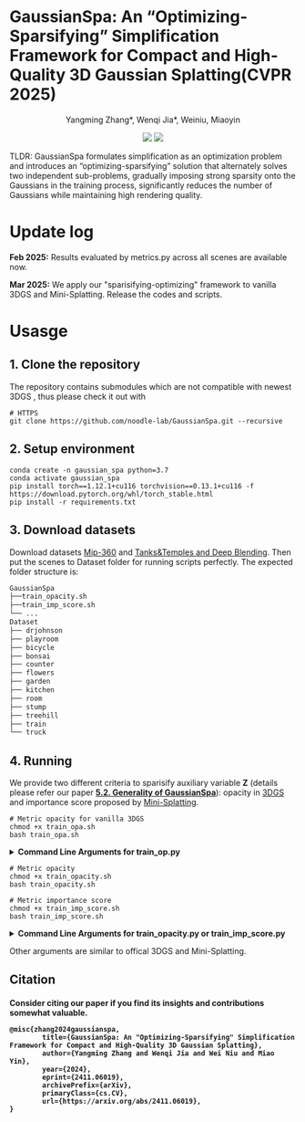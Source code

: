 # GaussianSpa: An “Optimizing-Sparsifying” Simplification Framework for Compact and High-Quality 3D Gaussian Splatting(CVPR 2025)
<p align="center">
Yangming Zhang*, Wenqi Jia*, Weiniu, Miaoyin
</p>
<p align="center">
<a href="https://noodle-lab.github.io/gaussianspa"><img src="https://img.shields.io/badge/Project-Page-048C3D"></a>
<a href="https://arxiv.org/pdf/2411.06019"><img src="https://img.shields.io/badge/Arxiv-Page-FF0000"></a>
</p>
TLDR: GaussianSpa formulates simplification as an optimization problem and introduces an “optimizing-sparsifying” solution that alternately solves two independent sub-problems, gradually imposing strong sparsity onto the Gaussians in the training process, significantly reduces the number of Gaussians while maintaining high rendering quality.

# Update log
**Feb 2025:** Results evaluated by metrics.py across all scenes are available now.

**Mar 2025:** We apply our "sparisifying-optimizing" framework to vanilla 3DGS and Mini-Splatting. Release the codes and scripts.

# Usasge
## 1. Clone the repository
The repository contains submodules which are not compatible with newest 3DGS , thus please check it out with 
```shell
# HTTPS
git clone https://github.com/noodle-lab/GaussianSpa.git --recursive
```
## 2. Setup environment
```shell
conda create -n gaussian_spa python=3.7
conda activate gaussian_spa
pip install torch==1.12.1+cu116 torchvision==0.13.1+cu116 -f https://download.pytorch.org/whl/torch_stable.html
pip install -r requirements.txt
```
## 3. Download datasets
Download datasets [Mip-360](https://jonbarron.info/mipnerf360/) and [Tanks&Temples and Deep Blending](https://repo-sam.inria.fr/fungraph/3d-gaussian-splatting/datasets/input/tandt_db.zip). Then put the scenes to Dataset folder for running scripts perfectly. The expected folder structure is:

```txt
GaussianSpa
├──train_opacity.sh
├──train_imp_score.sh
└── ...
Dataset
├── drjohnson
├── playroom
├── bicycle
├── bonsai
├── counter
├── flowers
├── garden
├── kitchen
├── room
├── stump
├── treehill
├── train
└── truck

```
## 4. Running
We provide two different criteria to sparisify auxiliary variable **Z** (details please refer our paper [**5.2. Generality of GaussianSpa**](https://arxiv.org/pdf/2411.06019)): opacity in [3DGS](https://github.com/graphdeco-inria/gaussian-splatting?tab=readme-ov-file) and importance score proposed by [Mini-Splatting](https://github.com/fatPeter/mini-splatting). 
```shell
# Metric opacity for vanilla 3DGS
chmod +x train_opa.sh
bash train_opa.sh
```
<details>
<summary><span style="font-weight: bold;">Command Line Arguments for train_op.py</span></summary>

#### --optimizing_spa
Flag to enable optimizing and spasifying
#### --prune_ratio2
Ratios for spasifying/pruning points at the sparisifying stop iteration.
#### --optimizing_spa_interval
Interval to perform the “sparsifying” step every fixed number of iterations
</details>

```shell
# Metric opacity
chmod +x train_opacity.sh
bash train_opacity.sh

# Metric importance score
chmod +x train_imp_score.sh
bash train_imp_score.sh
```
<details>
<summary><span style="font-weight: bold;">Command Line Arguments for train_opacity.py or train_imp_score.py</span></summary>

#### --optimizing_spa
Flag to enable optimizing and spasifying
#### --prune_ratio1
Ratios for pruning points at the simplifying iteration1.
#### --prune_ratio2
Ratios for spasifying/pruning points at the sparisifying stop iteration.
#### --optimizing_spa_interval
Interval to perform the “sparsifying” step every fixed number of iterations
</details>

Other arguments are similar to offical 3DGS and Mini-Splatting.



<section class="section" id="BibTeX">
  <div class="container is-max-desktop content">
    <h1 class="title">Citation</h1>
    <h4>Consider citing our paper if you find its insights and contributions somewhat valuable.</p>
    <pre><code>@misc{zhang2024gaussianspa,
        title={GaussianSpa: An "Optimizing-Sparsifying" Simplification Framework for Compact and High-Quality 3D Gaussian Splatting}, 
        author={Yangming Zhang and Wenqi Jia and Wei Niu and Miao Yin},
        year={2024},
        eprint={2411.06019},
        archivePrefix={arXiv},
        primaryClass={cs.CV},
        url={https://arxiv.org/abs/2411.06019}, 
}</code></pre>
  </div>
</section>
